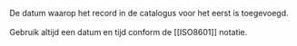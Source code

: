 De datum waarop het record in de catalogus voor het eerst is toegevoegd.
<br/>
<br/>
Gebruik altijd een datum en tijd conform de [[ISO8601]] notatie.
